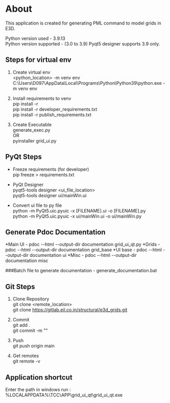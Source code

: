 # About
This application is created for generating PML command to model grids in E3D.

Python version used - 3.9.13  
Python version supported - (3.0 to 3.9)
Pyqt5 designer supports 3.9 only.

## Steps for virtual env

1. Create virtual env <br>
<python_location> -m venv env <br>
C:\Users\D097\AppData\Local\Programs\Python\Python39\python.exe -m venv env

2. Install requirements to venv <br>
pip install -r <requirements file location> <br>
pip install -r developer_requirements.txt   <br>
pip install -r publish_requirements.txt

3. Create Executable <br>
generate_exec.py <br>
OR <br>
pyinstaller grid_ui.py 

## PyQt Steps

* Freeze requirements (for developer) <br>
pip freeze > requirements.txt

* PyQt Designer <br>
pyqt5-tools designer <ui_file_location>     <br>
pyqt5-tools designer ui/mainWin.ui

* Convert ui file to py file <br>
python -m PyQt5.uic.pyuic -x [FILENAME].ui -o [FILENAME].py <br>
python -m PyQt5.uic.pyuic -x ui/mainWin.ui -o ui/mainWin.py

## Generate Pdoc Documentation <br>

*Main UI - pdoc --html --output-dir documentation grid_ui_qt.py
*Grids - pdoc --html --output-dir documentation grid_base
*UI base - pdoc --html --output-dir documentation ui
*Misc - pdoc --html --output-dir documentation misc

###Batch file to generate documentation - generate_documentation.bat

## Git Steps

1. Clone Repository <br>
git clone <remote_location>     <br>
git clone https://gitlab.eil.co.in/structural/e3d_grids.git

2. Commit <br>
git add . <br>
git commit -m "<message>" 

3. Push <br>
git push origin main

4. Get remotes <br>
git remote -v

## Application shortcut
Enter the path in windows run : %LOCALAPPDATA%\TCC\APP\grid_ui_qt\grid_ui_qt.exe
